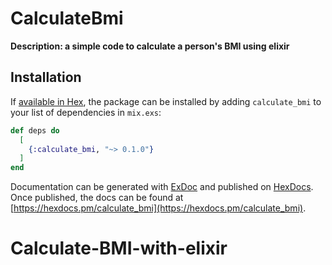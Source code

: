 # CalculateBmi

**Description: a simple code to calculate a person's BMI using elixir**

## Installation

If [available in Hex](https://hex.pm/docs/publish), the package can be installed
by adding `calculate_bmi` to your list of dependencies in `mix.exs`:

```elixir
def deps do
  [
    {:calculate_bmi, "~> 0.1.0"}
  ]
end
```

Documentation can be generated with [ExDoc](https://github.com/elixir-lang/ex_doc)
and published on [HexDocs](https://hexdocs.pm). Once published, the docs can
be found at [https://hexdocs.pm/calculate_bmi](https://hexdocs.pm/calculate_bmi).

# Calculate-BMI-with-elixir
